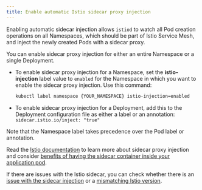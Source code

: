 ```yaml
---
title: Enable automatic Istio sidecar proxy injection
---
```


Enabling automatic sidecar injection allows `istiod` to watch all Pod creation operations on all Namespaces, which should be part of Istio Service Mesh, and inject the newly created Pods with a sidecar proxy.

You can enable sidecar proxy injection for either an entire Namespace or a single Deployment.

* To enable sidecar proxy injection for a Namespace, set the **istio-injection** label value to `enabled` for the Namespace in which you want to enable the sidecar proxy injection. Use this command:

   ```bash
   kubectl label namespace {YOUR_NAMESPACE} istio-injection=enabled
   ```

* To enable sidecar proxy injection for a Deployment, add this to the Deployment configuration file as either a label or an annotation: `sidecar.istio.io/inject: "true"`

Note that the Namespace label takes precedence over the Pod label or annotation.

Read the [Istio documentation](https://istio.io/docs/setup/kubernetes/additional-setup/sidecar-injection/) to learn more about sidecar proxy injection and consider [benefits of having the sidecar container inside your application pod](../../01-overview/main-areas/service-mesh/smsh-03-istio-sidecars-in-kyma.md).

If there are issues with the Istio sidecar, you can check whether there is an [issue with the sidecar injection](../troubleshooting/service-mesh/smsh-03-istio-no-sidecar.md) or a [mismatching Istio version](../troubleshooting/service-mesh/smsh-04-istio-sidecar-version.md).